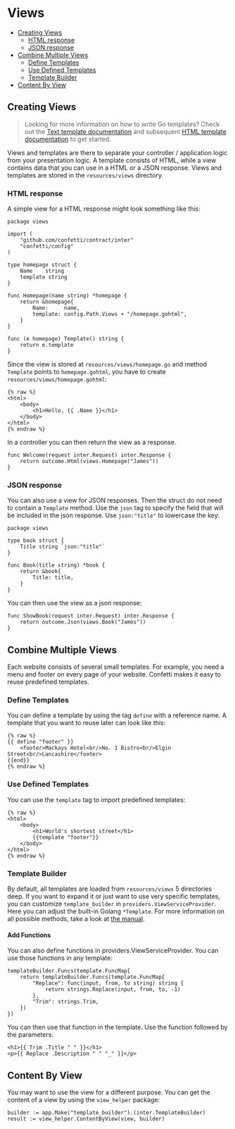 # Views

- [Creating Views](#creating-views)
  - [HTML response](#html-response)
  - [JSON response](#json-response)
- [Combine Multiple Views](#combine-multiple-views)
  - [Define Templates](#define-templates)
  - [Use Defined Templates](#use-defined-templates)
  - [Template Builder](#template-builder)
- [Content By View](#content-by-view)

## Creating Views

> Looking for more information on how to write Go templates? Check out the [Text template documentation](https://golang.org/pkg/text/template/#hdr-Text_and_spaces) and subsequent [HTML template documentation](https://golang.org/pkg/html/template/) to get started.

Views and templates are there to separate your controller / application logic from your presentation logic. A template
consists of HTML, while a view contains data that you can use in a HTML or a JSON response. Views and templates are
stored in the `resources/views` directory.

### HTML response

A simple view for a HTML response might look something like this:

    package views
    
    import (
        "github.com/confetti/contract/inter"
        "confetti/config"
    )
    
    type homepage struct {
        Name    string
        template string
    }
    
    func Homepage(name string) *homepage {
        return &homepage{
            Name:     name,
            template: config.Path.Views + "/homepage.gohtml",
        }
    }
    
    func (e homepage) Template() string {
        return e.template
    }

Since the view is stored at `resources/views/homepage.go` and method `Template` points to `homepage.gohtml`, you have to
create `resources/views/homepage.gohtml`:

    {% raw %}
    <html>
        <body>
            <h1>Hello, {{ .Name }}</h1>
        </body>
    </html>
    {% endraw %}

In a controller you can then return the view as a response.

    func Welcome(request inter.Request) inter.Response {
        return outcome.Html(views.Homepage("James"))
    }

### JSON response

You can also use a view for JSON responses. Then the struct do not need to contain a `Template` method. Use the `json`
tag to specify the field that will be included in the json response. Use `json:"title"` to lowercase the key:

    package views

    type book struct {
        Title string `json:"title"`
    }
    
    func Book(title string) *book {
        return &book{
            Title: title,
        }
    }

You can then use the view as a json response:

    func ShowBook(request inter.Request) inter.Response {
        return outcome.Json(views.Book("James"))
    }

## Combine Multiple Views

Each website consists of several small templates. For example, you need a menu and footer on every page of your website.
Confetti makes it easy to reuse predefined templates.

### Define Templates

You can define a template by using the tag `define` with a reference name. A template that you want to reuse later can
look like this:

    {% raw %}
    {{ define "footer" }}
        <footer>Mackays Hotel<br/>No. 1 Bistro<br/>Elgin Street<br/>Lancashire</footer>
    {{end}}
    {% endraw %}

### Use Defined Templates

You can use the `template` tag to import predefined templates:

    {% raw %}
    <html>
        <body>
            <h1>World's shortest street</h1>
            {{template "footer"}}
        </body>
    </html>
    {% endraw %}

### Template Builder

By default, all templates are loaded from `resources/views` 5 directories deep. If you want to expand it or just want to
use very specific templates, you can customize `template_builder` in `providers.ViewServiceProvider`. Here you can
adjust the built-in Golang `*Template`. For more information on all possible methods, take a look
at [the manual](https://golang.org/pkg/text/template/#Template.AddParseTree).

#### Add Functions

You can also define functions in providers.ViewServiceProvider. You can use those functions in any template:

    templateBuilder.Funcs(template.FuncMap{
		return templateBuilder.Funcs(template.FuncMap{
            "Replace": func(input, from, to string) string {
                return strings.Replace(input, from, to, -1)
            },
            "Trim": strings.Trim,
        })
	})

You can then use that function in the template. Use the function followed by the parameters:

    <h1>{{ Trim .Title " " }}</h1>
    <p>{{ Replace .Description " " "_" }}</p>

## Content By View

You may want to use the view for a different purpose. You can get the content of a view by using the `view_helper`
package:

    builder := app.Make("template_builder").(inter.TemplateBuilder)
    result := view_helper.ContentByView(view, builder)
